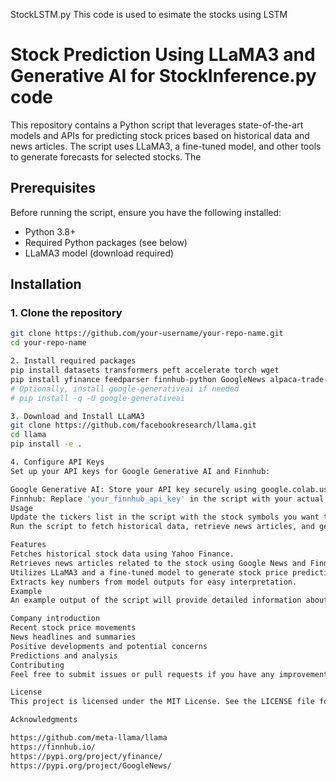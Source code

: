 StockLSTM.py
This code is used to esimate the stocks using LSTM

# Stock Prediction Using LLaMA3 and Generative AI for StockInference.py code

This repository contains a Python script that leverages state-of-the-art models and APIs for predicting stock prices based on historical data and news articles. The script uses LLaMA3, a fine-tuned model, and other tools to generate forecasts for selected stocks.
The
## Prerequisites

Before running the script, ensure you have the following installed:

- Python 3.8+
- Required Python packages (see below)
- LLaMA3 model (download required)

## Installation

### 1. Clone the repository

```bash
git clone https://github.com/your-username/your-repo-name.git
cd your-repo-name

2. Install required packages
pip install datasets transformers peft accelerate torch wget
pip install yfinance feedparser finnhub-python GoogleNews alpaca-trade-api nltk
# Optionally, install google-generativeai if needed
# pip install -q -U google-generativeai

3. Download and Install LLaMA3
git clone https://github.com/facebookresearch/llama.git
cd llama
pip install -e .

4. Configure API Keys
Set up your API keys for Google Generative AI and Finnhub:

Google Generative AI: Store your API key securely using google.colab.userdata.
Finnhub: Replace 'your_finnhub_api_key' in the script with your actual Finnhub API key.
Usage
Update the tickers list in the script with the stock symbols you want to analyze.
Run the script to fetch historical data, retrieve news articles, and generate stock price predictions.

Features
Fetches historical stock data using Yahoo Finance.
Retrieves news articles related to the stock using Google News and Finnhub.
Utilizes LLaMA3 and a fine-tuned model to generate stock price predictions.
Extracts key numbers from model outputs for easy interpretation.
Example
An example output of the script will provide detailed information about the stock, including:

Company introduction
Recent stock price movements
News headlines and summaries
Positive developments and potential concerns
Predictions and analysis
Contributing
Feel free to submit issues or pull requests if you have any improvements or bug fixes.

License
This project is licensed under the MIT License. See the LICENSE file for details.

Acknowledgments

https://github.com/meta-llama/llama
https://finnhub.io/
https://pypi.org/project/yfinance/
https://pypi.org/project/GoogleNews/
